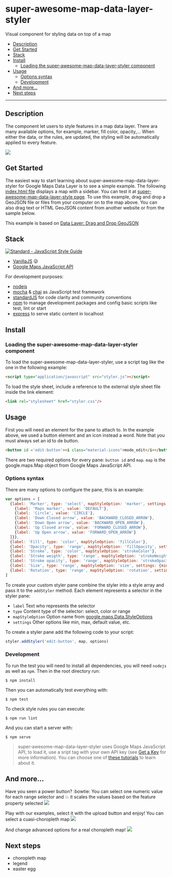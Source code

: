 # super-awesome-map-data-layer-styler
Visual component for styling data on top of a map

* [Description](#description)
* [Get Started](#get-started)
* [Stack](#stack)
* [Install](#install)
  * [Loading the super-awesome-map-data-layer-styler component](#loading-the-super-awesome-map-data-layer-styler-component)
* [Usage](#usage)
  * [Options syntax](#options-syntax)
  * [Development](#development)
* [And more...](#and-more-...)
* [Next steps](#next-steps)
___

## Description

The component let users to style features in a map data layer. There ara many available options, for example, marker, fill color, opacity,...
When either the data, or the rules, are updated, the styling will be automatically applied to every feature.

![](https://preview.ibb.co/dPbWaa/2017_03_21_190423.png)

## Get Started

The easiest way to start learning about super-awesome-map-data-layer-styler for Google Maps Data Layer is to see a simple example. The following [index.html file](index.html) displays a map with a sidebar. You can test it at [super-awesome-map-data-layer-style page](https://teanocrata.github.io/super-awesome-map-data-layer-styler/). To use this example, drag and drop a GeoJSON file or files from your computer on to the map above. You can also drag text or HTML GeoJSON content from another website or from the sample below.

This example is based on [Data Layer: Drag and Drop GeoJSON](https://developers.google.com/maps/documentation/javascript/examples/layer-data-dragndrop)

## Stack
[![Standard - JavaScript Style Guide](https://cdn.rawgit.com/feross/standard/master/badge.svg)](https://github.com/feross/standard)

* [VanillaJS](http://vanilla-js.com/) :stuck_out_tongue_winking_eye:
* [Google Maps JavaScript API](https://developers.google.com/maps/documentation/javascript/)

For development purposes:
* [nodejs](https://nodejs.org/en/)
* [mocha](https://mochajs.org/) & [chai](http://chaijs.com/) as JavaScript test framework
* [standardJS](https://standardjs.com/) for code clarity and community conventions
* [npm](https://www.npmjs.com/) to manage development packages and config basic scripts like test, lint or start
* [express](http://expressjs.com/) to serve static content in localhost

## Install

### Loading the super-awesome-map-data-layer-styler component

To load the super-awesome-map-data-layer-styler, use a script tag like the one in the following example:
```html
<script type="application/javascript" src="styler.js"></script>
```
To load the style sheet, include a reference to the external style sheet file inside the link element:
```html
<link rel="stylesheet" href="styler.css"/>
```

## Usage

First you will need an element for the pane to attach to. In the example above, we used a button element and an icon instead a word.
Note that you must always set an id to de button.
```html
<button id ='edit-button'><i class="material-icons">mode_edit</i></button>
```
There are two required options for every pane: `button id` and `map`. `map` is the google.maps.Map object from Google Maps JavaScript API.

### Options syntax
There are many options to configure the pane, this is an example:
```javascript
var options = [
  {label: 'Marker', type: 'select', mapStyleOption: 'marker', settings: {options: [
    {label: 'Maps marker', value: 'DEFAULT'},
    {label: 'Circle', value: 'CIRCLE'},
    {label: 'Down Closed arrow', value: 'BACKWARD_CLOSED_ARROW'},
    {label: 'Down Open arrow', value: 'BACKWARD_OPEN_ARROW'},
    {label: 'Up Closed arrow', value: 'FORWARD_CLOSED_ARROW'},
    {label: 'Up Open arrow', value: 'FORWARD_OPEN_ARROW'}
  ]}},
  {label: 'Fill', type: 'color', mapStyleOption: 'fillColor'},
  {label: 'Opacity', type: 'range', mapStyleOption: 'fillOpacity', settings: {min: 0, max: 1, step: 0.01, value:0}},
  {label: 'Stroke', type: 'color', mapStyleOption: 'strokeColor'},
  {label: 'Stroke weigth', type: 'range', mapStyleOption: 'strokeWeight', settings: {min: 0, max: 10}},
  {label: 'Stroke opacity', type: 'range', mapStyleOption: 'strokeOpacity', settings: {min: 0, max: 1, step: 0.01, value: 1}},
  {label: 'Size', type: 'range', mapStyleOption: 'size', settings: {min: 0, max: 10}},
  {label: 'Rotation', type: 'range', mapStyleOption: 'rotation', settings: {min: 0, max: 360, value: 0}}
]
```
To create your custom styler pane combine the styler into a style array and pass it to the `addStyler` method.
Each element represents a selector in the styler pane:
* `label` Text who represents the selector
* `type`  Content type of the selector: select, color or range
* `mapStyleOption` Option name from [google.maps.Data.StyleOptions](https://developers.google.com/maps/documentation/javascript/3.exp/reference#Data.StyleOptions)
* `settings` Other options like min, max, default value, etc.

To create a styler pane add the following code to your script:
```javascript
styler.addStyler('edit-button', map, options)
```
### Development

To run the test you will need to install all dependencies, you will need `nodejs` as well as `npm`. Then in the root directory run:
```
$ npm install
```

Then you can automatically test everything with:
```
$ npm test
```

To check style rules you can execute:
```
$ npm run lint
```

And you can start a server with:
```
$ npm serve
```

> super-awesome-map-data-layer-styler uses Google Maps JavaScript API, to load it, use a sript tag with your own API key (see [Get a Key](https://developers.google.com/maps/documentation/javascript/get-api-key) for more information). You can choose one of [these tutorials](https://developers.google.com/maps/documentation/javascript/) to learn about it.

## And more...

Have you seen a power button? :bowtie: You can select one numeric value for each range selector and :boom: it scales the values based on the feature property selected
![](https://i.imgur.com/MCZ074S.png)

Play with our examples, select it with the upload button and enjoy! You can select a cuasi-choropleth map
![](https://i.imgur.com/epTrUuQ.png)

And change advanced options for a real choropleth map!
![](https://i.imgur.com/gADD4EH.png)

## Next steps

* choropleth map
* legend
* easter egg
